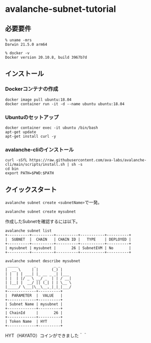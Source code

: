 # avalanche-subnet-tutorial

## 必要要件

```
% uname -mrs
Darwin 21.5.0 arm64

% docker -v
Docker version 20.10.8, build 3967b7d
```

## インストール

### Dockerコンテナの作成

```
docker image pull ubuntu:18.04
docker container run -it -d --name ubuntu ubuntu:18.04
```

### Ubuntuのセットアップ

```
docker container exec -it ubuntu /bin/bash
apt-get update
apt-get install curl -y
```

### avalanche-cliのインストール

```
curl -sSfL https://raw.githubusercontent.com/ava-labs/avalanche-cli/main/scripts/install.sh | sh -s
cd bin
export PATH=$PWD:$PATH
```

## クイックスタート

`avalanche subnet create <subnetName>`で一発。

```
avalanche subnet create mysubnet
```

作成したSubnetを確認するには以下。

```
avalanche subnet list
+----------+----------+----------+-----------+----------+
|  SUBNET  |  CHAIN   | CHAIN ID |   TYPE    | DEPLOYED |
+----------+----------+----------+-----------+----------+
| mysubnet | mysubnet |       26 | SubnetEVM | No       |
+----------+----------+----------+-----------+----------+

avalanche subnet describe mysubnet
 _____       _        _ _
|  __ \     | |      (_) |
| |  | | ___| |_ __ _ _| |___
| |  | |/ _ \ __/ _  | | / __|
| |__| |  __/ || (_| | | \__ \
|_____/ \___|\__\__,_|_|_|___/
+-------------+----------+
|  PARAMETER  |  VALUE   |
+-------------+----------+
| Subnet Name | mysubnet |
+-------------+----------+
| ChainId     |       26 |
+-------------+----------+
| Token Name  | HYT      |
+-------------+----------+

```

HYT（HAYATO）コインができました＾＾